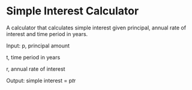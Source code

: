 # Simple Interest Calculator

A calculator that calculates simple interest given principal, annual rate of interest and time period in years.

Input:
   p, principal amount
   
   t, time period in years
   
   r, annual rate of interest
   
Output:
   simple interest = p*t*r
